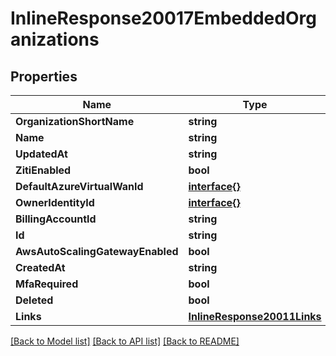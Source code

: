 # InlineResponse20017EmbeddedOrganizations

## Properties

Name | Type | Description | Notes
------------ | ------------- | ------------- | -------------
**OrganizationShortName** | **string** |  | 
**Name** | **string** |  | 
**UpdatedAt** | **string** |  | 
**ZitiEnabled** | **bool** |  | 
**DefaultAzureVirtualWanId** | [**interface{}**](.md) |  | 
**OwnerIdentityId** | [**interface{}**](.md) |  | 
**BillingAccountId** | **string** |  | 
**Id** | **string** |  | 
**AwsAutoScalingGatewayEnabled** | **bool** |  | 
**CreatedAt** | **string** |  | 
**MfaRequired** | **bool** |  | 
**Deleted** | **bool** |  | 
**Links** | [**InlineResponse20011Links**](inline_response_200_11__links.md) |  | 

[[Back to Model list]](../README.md#documentation-for-models) [[Back to API list]](../README.md#documentation-for-api-endpoints) [[Back to README]](../README.md)



